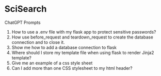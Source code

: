 # SciSearch

ChatGPT Prompts

1. How to use a .env file with my flask app to protect sensitive passwords?
2. How use before_request and teardown_request to create the database connection and to close it.
3. Show me how to add a database connection to flask
4. Where should I store my template file when using flask to render Jinja2 template?
5. Give me an example of a css style sheet
6. Can I add more than one CSS stylesheet to my html header?